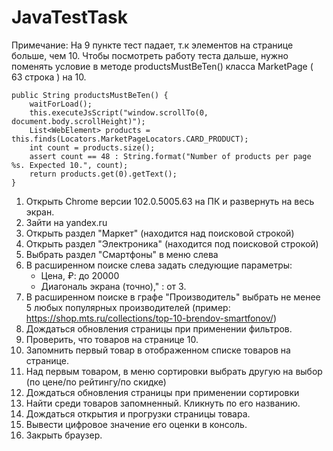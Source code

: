 # JavaTestTask


Примечание:
На 9 пункте тест падает, т.к элементов на странице больше, чем 10.
Чтобы посмотреть работу теста дальше, нужно поменять условие в методе productsMustBeTen() класса MarketPage ( 63 строка ) на 10.

    public String productsMustBeTen() {
        waitForLoad();
        this.executeJsScript("window.scrollTo(0, document.body.scrollHeight)");
        List<WebElement> products = this.finds(Locators.MarketPageLocators.CARD_PRODUCT);
        int count = products.size();
        assert count == 48 : String.format("Number of products per page %s. Expected 10.", count);
        return products.get(0).getText();
    }

1. Открыть Chrome версии 102.0.5005.63 на ПК и развернуть на весь экран.
2. Зайти на yandex.ru
3. Открыть раздел "Маркет" (находится над поисковой строкой)
4. Открыть раздел "Электроника" (находится под поисковой строкой)
5. Выбрать раздел "Смартфоны" в меню слева
6. В расширенном поиске слева задать следующие параметры:
	- Цена, ₽: до 20000
	- Диагональ экрана (точно)," : от 3.
7. В расширенном поиске в графе "Производитель" выбрать не менее 5 любых популярных производителей
(пример: https://shop.mts.ru/collections/top-10-brendov-smartfonov/)
8. Дождаться обновления страницы при применении фильтров.
9. Проверить, что товаров на странице 10.
10. Запомнить первый товар в отображенном списке товаров на странице.
11. Над первым товаром, в меню сортировки выбрать другую на выбор (по цене/по рейтингу/по скидке)
12. Дождаться обновления страницы при применении сортировки
13. Найти среди товаров запомненный. Кликнуть по его названию.
14. Дождаться открытия и прогрузки страницы товара.
15. Вывести цифровое значение его оценки в консоль.
16. Закрыть браузер.
